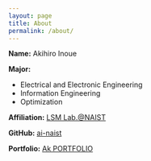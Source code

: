 ```yaml
---
layout: page
title: About
permalink: /about/
---
```


**Name:** Akihiro Inoue

**Major:**
*   Electrical and Electronic Engineering
*   Information Engineering
*   Optimization

**Affiliation:** [LSM Lab.@NAIST](https://www-lsm.naist.jp)

**GitHub:** [ai-naist](https://github.com/ai-naist)

**Portfolio:** [Ak PORTFOLIO](https://ak-portfolio.ddns.net/)
